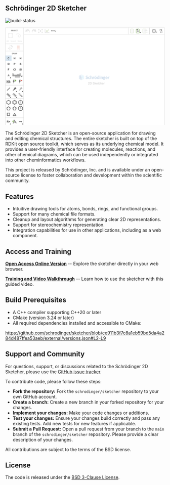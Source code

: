 ## Schrödinger 2D Sketcher

![build-status](https://github.com/schrodinger/sketcher/actions/workflows/sketcher-builder.yml/badge.svg?branch=main)

[![sketcher](https://github.com/schrodinger/sketcher/blob/main/.github/schrodinger-sketcher-screenshot.png)](https://www.schrodinger.com/2dsketcher)

The Schrödinger 2D Sketcher is an open-source application for drawing and editing chemical structures. The entire sketcher is built on top of the RDKit open source toolkit, which serves as its underlying chemical model. It provides a user-friendly interface for creating molecules, reactions, and other chemical diagrams, which can be used independently or integrated into other cheminformatics workflows.

This project is released by Schrödinger, Inc. and is available under an open-source license to foster collaboration and development within the scientific community.

## Features

* Intuitive drawing tools for atoms, bonds, rings, and functional groups.
* Support for many chemical file formats.
* Cleanup and layout algorithms for generating clear 2D representations.
* Support for stereochemistry representation.
* Integration capabilities for use in other applications, including as a web component.

## Access and Training

**[Open Access Online Version](https://www.schrodinger.com/2dsketcher)** -- Explore the sketcher directly in your web browser.

**[Training and Video Walkthrough](https://www.schrodinger.com/sites/default/files/s3/public/2D-Sketcher/2023-2/Content/Resources/Videos/2D_Sketcher.mp4)** -- Learn how to use the sketcher with this guided video.

## Build Prerequisites

* A C++ compiler supporting C++20 or later
* CMake (version 3.24 or later)
* All required dependencies installed and accessible to CMake:

https://github.com/schrodinger/sketcher/blob/ce911b3f7c8a1eb59bd5da4a284d487ffea53aeb/external/versions.json#L2-L9

## Support and Community

For questions, support, or discussions related to the Schrödinger 2D Sketcher, please use the [GitHub issue tracker](https://github.com/schrodinger/sketcher/issues).

To contribute code, please follow these steps:

* **Fork the repository:** Fork the `schrodinger/sketcher` repository to your own GitHub account.
* **Create a branch:** Create a new branch in your forked repository for your changes.
* **Implement your changes:** Make your code changes or additions.
* **Test your changes:** Ensure your changes build correctly and pass any existing tests. Add new tests for new features if applicable.
* **Submit a Pull Request:** Open a pull request from your branch to the `main` branch of the `schrodinger/sketcher` repository. Please provide a clear description of your changes.

All contributions are subject to the terms of the BSD license.

## License

The code is released under the [BSD 3-Clause License](https://github.com/schrodinger/sketcher/blob/master/LICENSE).
